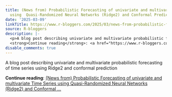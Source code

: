 ```yaml
---
title: (News from) Probabilistic Forecasting of univariate and multivariate Time Series
  using  Quasi-Randomized Neural Networks (Ridge2) and Conformal Prediction
date: '2025-03-09'
linkTitle: https://www.r-bloggers.com/2025/03/news-from-probabilistic-forecasting-of-univariate-and-multivariate-time-series-using-quasi-randomized-neural-networks-ridge2-and-conformal-prediction/
source: R-bloggers
description: |-
  <p>A blog post describing univariate and multivariate probabilistic forecasting of time series using Ridge2 and conformal prediction</p>
  <strong>Continue reading</strong>: <a href="https://www.r-bloggers.com/2025/03/news-from-probabilistic-forecasting-of-univariate-and-multivariate-time-series-using-quasi-randomized-neural-networks-ridge2-and-conformal-prediction/">(News from) Probabilistic Forecasting of univariate and multivariate Time Series using Quasi-Randomized Neural Networks (Ridge2) and Conformal ...
disable_comments: true
---
```

<p>A blog post describing univariate and multivariate probabilistic forecasting of time series using Ridge2 and conformal prediction</p>
<strong>Continue reading</strong>: <a href="https://www.r-bloggers.com/2025/03/news-from-probabilistic-forecasting-of-univariate-and-multivariate-time-series-using-quasi-randomized-neural-networks-ridge2-and-conformal-prediction/">(News from) Probabilistic Forecasting of univariate and multivariate Time Series using Quasi-Randomized Neural Networks (Ridge2) and Conformal ...